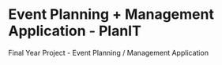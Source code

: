 # Event Planning + Management Application - PlanIT
Final Year Project - Event Planning / Management Application
